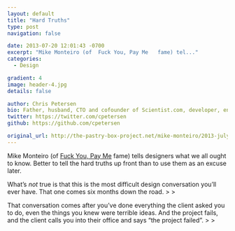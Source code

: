 ```yaml
---
layout: default
title: "Hard Truths"
type: post
navigation: false

date: 2013-07-20 12:01:43 -0700
excerpt: "Mike Monteiro (of  Fuck You, Pay Me   fame) tel..."
categories:
  - Design

gradient: 4
image: header-4.jpg
details: false

author: Chris Petersen
bio: Father, husband, CTO and cofounder of Scientist.com, developer, entrepreneur and technologist.
twitter: https://twitter.com/cpetersen
github: https://github.com/cpetersen

original_url: http://the-pastry-box-project.net/mike-monteiro/2013-july-19/
---
```



Mike Monteiro (of  [Fuck You, Pay Me](https://vimeo.com/22053820)   fame) tells designers what we all ought to know. Better to tell the hard truths up front than to use them as an excuse later.

 > 
 > 
 > 
 >  >  >  > 
 >  > 
What’s *not* true is that this is the most difficult design conversation you’ll ever have. That one comes six months down the road. >  > 
 >  > 
 >  > 
 >  > 
That conversation comes after you’ve done everything the client asked you to do, even the things you knew were terrible ideas. And the project fails, and the client calls you into their office and says “the project failed”. >  > 
 >  > 

 
 > 
 > 
